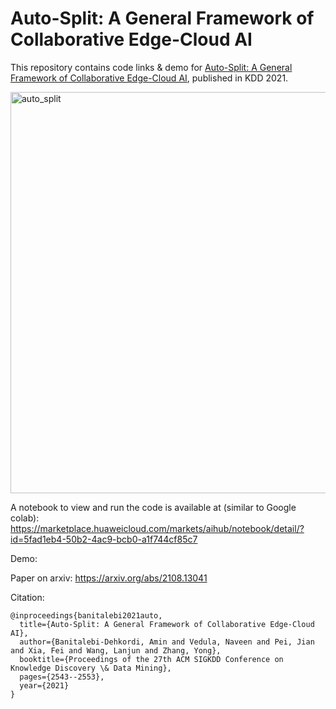 # Auto-Split: A General Framework of Collaborative Edge-Cloud AI
This repository contains code links & demo for [Auto-Split: A General Framework of Collaborative Edge-Cloud AI](https://dl.acm.org/doi/abs/10.1145/3447548.3467078), published in KDD 2021.


<img width="642" alt="auto_split" src="https://user-images.githubusercontent.com/38634796/131457272-531163da-5fbb-45d0-bf30-272711be5230.png">

A notebook to view and run the code is available at (similar to Google colab): <br />
https://marketplace.huaweicloud.com/markets/aihub/notebook/detail/?id=5fad1eb4-50b2-4ac9-bcb0-a1f744cf85c7

Demo: 

Paper on arxiv: https://arxiv.org/abs/2108.13041

Citation:
```
@inproceedings{banitalebi2021auto,
  title={Auto-Split: A General Framework of Collaborative Edge-Cloud AI},
  author={Banitalebi-Dehkordi, Amin and Vedula, Naveen and Pei, Jian and Xia, Fei and Wang, Lanjun and Zhang, Yong},
  booktitle={Proceedings of the 27th ACM SIGKDD Conference on Knowledge Discovery \& Data Mining},
  pages={2543--2553},
  year={2021}
}
```
